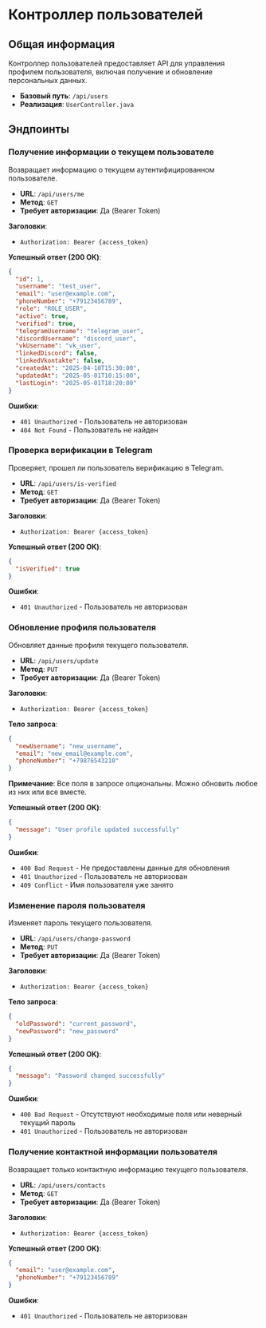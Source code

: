 # Контроллер пользователей

## Общая информация
Контроллер пользователей предоставляет API для управления профилем пользователя, включая получение и обновление персональных данных.

- **Базовый путь**: `/api/users`
- **Реализация**: `UserController.java`

## Эндпоинты

### Получение информации о текущем пользователе
Возвращает информацию о текущем аутентифицированном пользователе.

- **URL**: `/api/users/me`
- **Метод**: `GET`
- **Требует авторизации**: Да (Bearer Token)

**Заголовки**:
- `Authorization: Bearer {access_token}`

**Успешный ответ (200 OK)**:
```json
{
  "id": 1,
  "username": "test_user",
  "email": "user@example.com",
  "phoneNumber": "+79123456789",
  "role": "ROLE_USER",
  "active": true,
  "verified": true,
  "telegramUsername": "telegram_user",
  "discordUsername": "discord_user",
  "vkUsername": "vk_user",
  "linkedDiscord": false,
  "linkedVkontakte": false,
  "createdAt": "2025-04-10T15:30:00",
  "updatedAt": "2025-05-01T10:15:00",
  "lastLogin": "2025-05-01T18:20:00"
}
```

**Ошибки**:
- `401 Unauthorized` - Пользователь не авторизован
- `404 Not Found` - Пользователь не найден

### Проверка верификации в Telegram
Проверяет, прошел ли пользователь верификацию в Telegram.

- **URL**: `/api/users/is-verified`
- **Метод**: `GET`
- **Требует авторизации**: Да (Bearer Token)

**Заголовки**:
- `Authorization: Bearer {access_token}`

**Успешный ответ (200 OK)**:
```json
{
  "isVerified": true
}
```

**Ошибки**:
- `401 Unauthorized` - Пользователь не авторизован

### Обновление профиля пользователя
Обновляет данные профиля текущего пользователя.

- **URL**: `/api/users/update`
- **Метод**: `PUT`
- **Требует авторизации**: Да (Bearer Token)

**Заголовки**:
- `Authorization: Bearer {access_token}`

**Тело запроса**:
```json
{
  "newUsername": "new_username",
  "email": "new_email@example.com",
  "phoneNumber": "+79876543210"
}
```

**Примечание**: Все поля в запросе опциональны. Можно обновить любое из них или все вместе.

**Успешный ответ (200 OK)**:
```json
{
  "message": "User profile updated successfully"
}
```

**Ошибки**:
- `400 Bad Request` - Не предоставлены данные для обновления
- `401 Unauthorized` - Пользователь не авторизован
- `409 Conflict` - Имя пользователя уже занято

### Изменение пароля пользователя
Изменяет пароль текущего пользователя.

- **URL**: `/api/users/change-password`
- **Метод**: `PUT`
- **Требует авторизации**: Да (Bearer Token)

**Заголовки**:
- `Authorization: Bearer {access_token}`

**Тело запроса**:
```json
{
  "oldPassword": "current_password",
  "newPassword": "new_password"
}
```

**Успешный ответ (200 OK)**:
```json
{
  "message": "Password changed successfully"
}
```

**Ошибки**:
- `400 Bad Request` - Отсутствуют необходимые поля или неверный текущий пароль
- `401 Unauthorized` - Пользователь не авторизован

### Получение контактной информации пользователя
Возвращает только контактную информацию текущего пользователя.

- **URL**: `/api/users/contacts`
- **Метод**: `GET`
- **Требует авторизации**: Да (Bearer Token)

**Заголовки**:
- `Authorization: Bearer {access_token}`

**Успешный ответ (200 OK)**:
```json
{
  "email": "user@example.com",
  "phoneNumber": "+79123456789"
}
```

**Ошибки**:
- `401 Unauthorized` - Пользователь не авторизован 